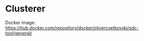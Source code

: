 # Clusterer

Docker image: https://hub.docker.com/repository/docker/olivercvetkovski/sdc-tool/general/
